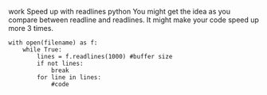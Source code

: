 work
Speed up with readlines
python
You might get the idea as you compare between readline and readlines. 
It might make your code speed up more 3 times.

    with open(filename) as f:
        while True:
            lines = f.readlines(1000) #buffer size
            if not lines:
                break
            for line in lines:
                #code
